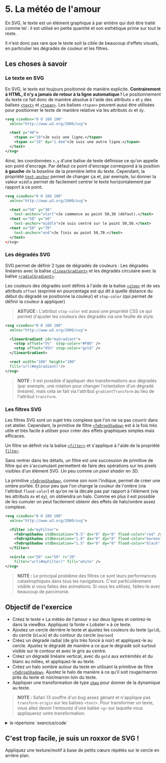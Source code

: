 # 5. La météo de l'amour

En SVG, le texte est un élément graphique à par entière qui doit être traité comme tel : il est utilisé en petite quantité et son esthétique prime sur tout le reste.

Il n'est donc pas rare que le texte soit la cible de beaucoup d'effets visuels, en particulier les dégradés de couleur et les filtres.


## Les choses à savoir

### Le texte en SVG

En SVG, le texte est toujours positionné de manière explicite. **Contrairement à HTML, il n'y a jamais de retour à la ligne automatique !** Le positionnement du texte ce fait donc de manière absolue à l'aide des attributs `x` et `y` des balises [`<text>`][1] et [`<tspan>`][2]. Les balises `<tspan>` peuvent aussi être utilisées pour positionner le texte de manière relative via les attributs `dx` et `dy`.

```xml
<svg viewBox="0 0 100 100"
  xmlns="http://www.w3.org/2000/svg">

  <text y="40">
    <tspan x="10">Je suis une ligne.</tspan>
    <tspan x="10" dy="1.4em">Je suis une autre ligne.</tspan>
  </text>
</svg>
```

Ainsi, les coordonnées `x,y` d'une balise de texte définisse ce qu'on appelle son point d'encrage. Par défaut ce point d'encrage correspond à la position **à gauche** de la <i lang="en">baseline</i> de la première lettre du texte. Cependant, la propriété [`text-anchor`][3] permet de changer ça et, par exemple, lui donner la valeur `middle` permet de facilement centrer le texte horizontalement par rapport à ce point.

```xml
<svg viewBox="0 0 100 100"
  xmlns="http://www.w3.org/2000/svg">

  <text x="50" y="30"
    text-anchor="start">Je commence au point 50,30 (défaut).</text>
  <text x="50" y="50"
    text-anchor="middle">Je suis centré sur le point 50,50.</text>
  <text x="50" y="70"
    text-anchor="end">Je finis au point 50,70.</text>
  </text>
</svg>
```

### Les dégradés SVG

SVG permet de définir 2 type de dégradés de couleurs : Les dégradés linéaires avec la balise [`<linearGradient>`][4] et les dégradés circulaire avec la balise [`<radialGradient>`][5].

Les couleurs des dégradés sont définis à l'aide de la balise [`<stop>`][6] et de ses attributs `offset` (exprimé en pourcentage est qui dit à quelle distance du début du dégradé se positionne la couleur) et `stop-color` (qui permet de définir la couleur à appliquer)

  > **ASTUCE :** L'attribut `stop-color` est aussi une propriété CSS ce qui permet d'ajuster les couleurs des dégradés via une feuille de style.

```xml
<svg viewBox="0 0 100 100"
  xmlns="http://www.w3.org/2000/svg">

  <linearGradient id="myGradient">
    <stop offset="5%"  stop-color="#F00" />
    <stop offset="95%" stop-color="gold" />
  </linearGradient>

  <rect width="100" height="100"
  fill="url(#myGradient)"/>
</svg>
```

  > **NOTE :** Il est possible d'appliquer des transformations aux dégradés (par exemple, une rotation pour changer l'orientation d'un dégradé linéaire), mais cela se fait via l'attribut `gradientTransform` au lieu de l'attribut `transform`.

### Les filtres SVG

Les filtres SVG sont un sujet très complexe que l'on ne va pas couvrir dans cet atelier. Cependant, la primitive de filtre [`<feDropShadow>`][7] est à la fois très utile et très facile à utiliser pour créer des effets graphiques simples mais efficaces.

Un filtre se définit via la balise [`<filter>`][8] et s'applique à l'aide de la propriété [`filter`][9].

Sans rentrer dans les détails, un filtre est une succession de primitive de filtre qui en s'accumulant permettent de faire des opérations sur les pixels visibles d'un élément SVG. Un peu comme un <i lang="en">pixel shader</i> en 3D.

La primitive [`<feDropShadow>`][7], comme son nom l'indique, permet de créer une ombre portée. Et pour peu que l'on change la couleur de l'ombre (via l'attribut `flood-color`) et qu'on ne la décale pas par rapport à l'élément (via les attributs `dx` et `dy`), on obtiendra un halo. Comme en plus il est possible de les cumuler on peut facilement obtenir des effets de halo/ombre assez complexe.

```xml
<svg viewBox="0 0 100 100"
  xmlns="http://www.w3.org/2000/svg">

  <filter id="myFilter">
    <feDropShadow stdDeviation="0.5" dx="0" dy="0" flood-color="red" />
    <feDropShadow stdDeviation="1.0" dx="0" dy="0" flood-color="maroon" />
    <feDropShadow stdDeviation="1.5" dx="0" dy="0" flood-color="black" />
  </filter>

  <circle cx="50" cx="50" r="20"
    filter="url(#myFilter)" fill="white" />
</svg>
```

  > **NOTE :** Le principal problème des filtres ce sont leurs performances catastrophiques dans tous les navigateurs. C'est particulièrement visible si vous faites des animations. Si vous les utilisez, faites-le avec beaucoup de parcimonie.


## Objectif de l'exercice

 - Créez le texte « La météo de l'amour » sur deux lignes et centrez-le dans la
   viewBox. Appliquez la fonte « Lobster » à ce texte.
 - Ajoutez un cercle derrière le texte et ajustez les couleurs du texte
   (`gold`), du cercle (`black`) et du contour du cercle (`maroon`)
 - Créez un dégradé radial (de gris très foncé à noir) et appliquez-le au
   cercle. Ajustez le dégradé de manière a ce que le dégradé soit surtout
   visible sur le contour et avec le gris au centre.
 - Créez un dégradé linéaire vertical, avec du `gold` aux extrémités et du blanc
   au milieu, et appliquez-le au texte.
 - Créez un halo sombre autour du texte en utilisant la primitive de filtre
   [`<feDropShadow>`][7]. Ajustez le halo de manière à ce qu'il soit
   rouge/marron prés du texte et noir/marron loin du texte.
 - Appliquer une transformation de type [`skew`][10] pour donner de la
   dynamique au texte.

  > **NOTE :** Safari 13 souffre d'un bug assez gênant et n'applique pas `transform-origin` sur les balises `<text>`. Pour transformer un texte, vous allez devoir l'entourez d'une balise `<g>` sur laquelle vous appliquerez votre transformation.

<details>
  <summary>le répertoire `exercice/code`</summary>
  <iframe src="code"></iframe>
</details>


## C'est trop facile, je suis un roxxor de SVG !

Appliquez une texture/motif à base de petits cœurs répétés sur le cercle en
arrière plan.


[1]: https://developer.mozilla.org/en-US/docs/Web/SVG/Element/text
[2]: https://developer.mozilla.org/en-US/docs/Web/SVG/Element/tspan
[3]: https://developer.mozilla.org/en-US/docs/Web/SVG/Attribute/text-anchor
[4]: https://developer.mozilla.org/en-US/docs/Web/SVG/Element/linearGradient
[5]: https://developer.mozilla.org/en-US/docs/Web/SVG/Element/radialGradient
[6]: https://developer.mozilla.org/en-US/docs/Web/SVG/Element/stop
[7]: https://developer.mozilla.org/en-US/docs/Web/SVG/Element/feDropShadow
[8]: https://developer.mozilla.org/en-US/docs/Web/SVG/Element/filter
[9]: https://developer.mozilla.org/en-US/docs/Web/CSS/filter
[10]: https://developer.mozilla.org/en-US/docs/Web/CSS/transform-function/skew
